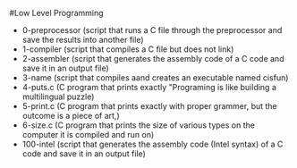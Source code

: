 #Low Level Programming

* 0-preprocessor	(script that runs a C file through the preprocessor and save the results into another file)
* 1-compiler		(script that compiles a C file but does not link)
* 2-assembler		(script that generates the assembly code of a C code and save it in an output file)
* 3-name		(script that compiles aand creates an executable named cisfun)
* 4-puts.c		(C program that prints exactly "Programing is like building a multilingual puzzle)
* 5-print.c		(C program that prints exactly with proper grammer, but the outcome is a piece of art,)
* 6-size.c		(C program that prints the size of various types on the computer it is compiled and run on)
* 100-intel		(script that generates the assembly code (Intel syntax) of a C code and save it in an output file)